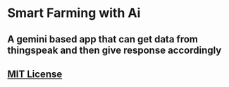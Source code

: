 # Smart Farming with Ai

## A gemini based app that can get data from thingspeak and then give response accordingly

## [MIT License](LICENSE)

